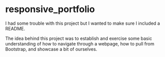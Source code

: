 # responsive_portfolio

  I had some trouble with this project but I wanted to make sure I included a README.
  
  The idea behind this project was to establish and exercise some basic understanding of how to navigate through a webpage, how to pull from Bootstrap, and showcase a bit of ourselves.
  
  
